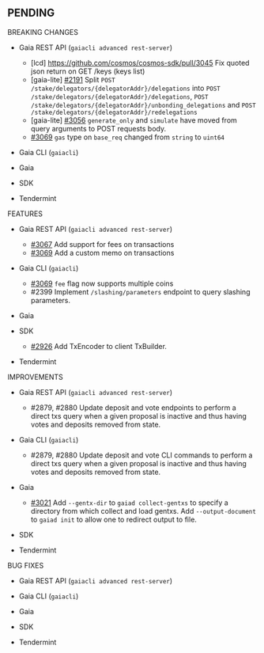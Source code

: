 ## PENDING

BREAKING CHANGES

* Gaia REST API (`gaiacli advanced rest-server`)
  * [lcd] https://github.com/cosmos/cosmos-sdk/pull/3045 Fix quoted json return on GET /keys (keys list)
  * [gaia-lite] [\#2191](https://github.com/cosmos/cosmos-sdk/issues/2191) Split `POST /stake/delegators/{delegatorAddr}/delegations` into `POST /stake/delegators/{delegatorAddr}/delegations`, `POST /stake/delegators/{delegatorAddr}/unbonding_delegations` and `POST /stake/delegators/{delegatorAddr}/redelegations`
  * [gaia-lite] [\#3056](https://github.com/cosmos/cosmos-sdk/pull/3056) `generate_only` and `simulate` have moved from query arguments to POST requests body.
  * [\#3069](https://github.com/cosmos/cosmos-sdk/pull/3069) `gas` type on `base_req` changed from `string` to `uint64`

* Gaia CLI  (`gaiacli`)

* Gaia

* SDK

* Tendermint


FEATURES

* Gaia REST API (`gaiacli advanced rest-server`)
  * [\#3067](https://github.com/cosmos/cosmos-sdk/issues/3067) Add support for fees on transactions
  * [\#3069](https://github.com/cosmos/cosmos-sdk/pull/3069) Add a custom memo on transactions

* Gaia CLI  (`gaiacli`)
  * [\#3069](https://github.com/cosmos/cosmos-sdk/pull/3069) `fee` flag now supports multiple coins
  * \#2399 Implement `/slashing/parameters` endpoint to query slashing parameters.

* Gaia

* SDK
  - [\#2926](https://github.com/cosmos/cosmos-sdk/issues/2926) Add TxEncoder to client TxBuilder.

* Tendermint


IMPROVEMENTS

* Gaia REST API (`gaiacli advanced rest-server`)
  * \#2879, \#2880 Update deposit and vote endpoints to perform a direct txs query
    when a given proposal is inactive and thus having votes and deposits removed
    from state.

* Gaia CLI  (`gaiacli`)
  * \#2879, \#2880 Update deposit and vote CLI commands to perform a direct txs query
    when a given proposal is inactive and thus having votes and deposits removed
    from state.

* Gaia
  * [\#3021](https://github.com/cosmos/cosmos-sdk/pull/3021) Add `--gentx-dir` to `gaiad collect-gentxs` to specify a directory from which collect and load gentxs.
    Add `--output-document` to `gaiad init` to allow one to redirect output to file.

* SDK

* Tendermint


BUG FIXES

* Gaia REST API (`gaiacli advanced rest-server`)

* Gaia CLI  (`gaiacli`)

* Gaia

* SDK

* Tendermint
